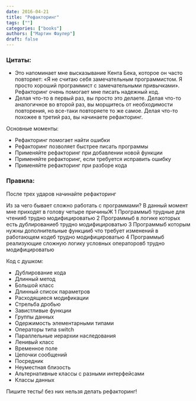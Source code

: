 ```yaml
---
date: 2016-04-21
title: "Рефакторинг"
tags: [""]
categories: ["books"]
authors: ["Мартин Фаулер"]
draft: false
---
```


### Цитаты:

* Это напоминает мне высказывание Кента Бека, которое он часто повторяет: «Я не считаю себя
замечательным программистом. Я просто хороший программист с замечательными привычками». Рефакторинг
очень помогает мне писать надежный код.
* Делая что-то в первый раз, вы просто
это делаете. Делая что-то аналогичное во второй раз, вы морщитесь от необходимости повторения, но все-таки
повторяете то же самое. Делая что-то похожее в третий раз, вы начинаете рефакторинг.

Основные моменты:
* Рефакторинг помогает найти ошибки
* Рефакторинг позволяет быстрее писать программы
* Применяйте рефакторинг при добавлении новой функции
* Применяйте рефакторинг, если требуется исправить ошибку
* Применяйте рефакторинг при разборе кода


### Правила:
После трех ударов начинайте рефакторинг

Из за чего бывает сложно работать с программами?
В данный момент мне приходят в голову четыре причиныЖ
1 Программыб трудные для чтенияб трудно модифицироватью
2 Программыб в логике которых есть дублированиеб трудно модифицироватью
3 Программыб которым нужны дополнительные функцииб что требует изменений в работающем кодеб
трудно модифицироватью
4 Программыб реализующие сложную логику условных операторовб трудно модифицироватью

Код с душком:
* Дублирование кода
* Длинный метод
* Большой класс
* Длинный список параметров
* Расходящиеся модификации
* Стрельба дробью
* Завистливые функции
* Группы данных
* Одержимость элементарными типами
* Операторы типа switch
* Параллельные иерархии наследования
* Ленивый класс
* Временное поле
* Цепочки сообщений
* Посредник
* Неуместная близость
* Альтернативные классы с разными интерфейсами
* Классы данных

Пишите тесты! без них нельзя делать рефакторинг!



